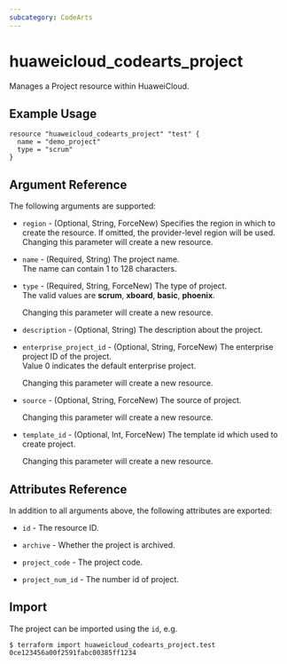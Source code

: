 ```yaml
---
subcategory: CodeArts
---
```


# huaweicloud_codearts_project

Manages a Project resource within HuaweiCloud.

## Example Usage

```hcl
resource "huaweicloud_codearts_project" "test" {
  name = "demo_project"
  type = "scrum"
}
```

## Argument Reference

The following arguments are supported:

* `region` - (Optional, String, ForceNew) Specifies the region in which to create the resource.
  If omitted, the provider-level region will be used. Changing this parameter will create a new resource.

* `name` - (Required, String) The project name.  
  The name can contain 1 to 128 characters.

* `type` - (Required, String, ForceNew) The type of project.  
  The valid values are **scrum**, **xboard**, **basic**, **phoenix**.

  Changing this parameter will create a new resource.

* `description` - (Optional, String) The description about the project.

* `enterprise_project_id` - (Optional, String, ForceNew) The enterprise project ID of the project.  
  Value 0 indicates the default enterprise project.

  Changing this parameter will create a new resource.

* `source` - (Optional, String, ForceNew) The source of project.

  Changing this parameter will create a new resource.

* `template_id` - (Optional, Int, ForceNew) The template id which used to create project.

  Changing this parameter will create a new resource.

## Attributes Reference

In addition to all arguments above, the following attributes are exported:

* `id` - The resource ID.

* `archive` - Whether the project is archived.

* `project_code` - The project code.

* `project_num_id` - The number id of project.

## Import

The project can be imported using the `id`, e.g.

```
$ terraform import huaweicloud_codearts_project.test 0ce123456a00f2591fabc00385ff1234
```
